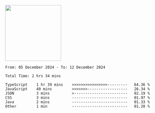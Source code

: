 <img height="180em" src="https://github-readme-stats-eight-theta.vercel.app/api?username=bkundev&show_icons=true&theme=radical&include_all_commits=true&count_private=true"/>
<!--START_SECTION:waka-->

```all_time
From: 05 December 2024 - To: 12 December 2024

Total Time: 2 hrs 34 mins

TypeScript    1 hr 39 mins    >>>>>>>>>>>>>>>>---------   64.36 %
JavaScript    40 mins         >>>>>>>------------------   26.34 %
JSON          3 mins          >------------------------   02.19 %
CSS           3 mins          -------------------------   01.97 %
Java          2 mins          -------------------------   01.33 %
Other         1 min           -------------------------   01.20 %
```

<!--END_SECTION:waka-->